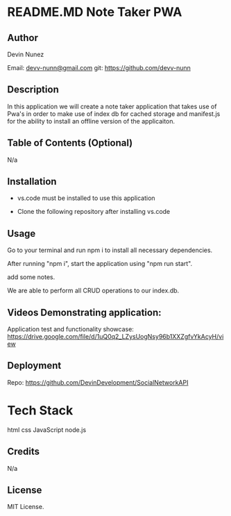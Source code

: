 # README.MD Note Taker PWA
## Author

Devin Nunez

Email: devv-nunn@gmail.com
git: https://github.com/devv-nunn

## Description

In this application we will create a note taker application that takes use of Pwa's in order to make use of index db for cached storage and manifest.js for the ability to install an offline version of the applicaiton.

 

## Table of Contents (Optional)

N/a

## Installation

- vs.code must be installed to use this application

- Clone the following repository after installing vs.code

## Usage

Go to your terminal and run npm i to install all necessary dependencies.

After running "npm i", start the application using "npm run start". 

add some notes.

We are able to perform all CRUD operations to our index.db.

## Videos Demonstrating application:

Application test and functionality showcase:
https://drive.google.com/file/d/1uQ0q2_LZysUogNsy96b1XXZgfvYkAcyH/view

## Deployment

Repo: https://github.com/DevinDevelopment/SocialNetworkAPI

# Tech Stack

html
css
JavaScript
node.js

## Credits

N/a

## License

MIT License.